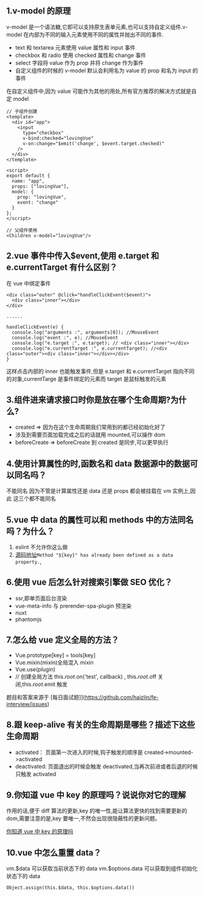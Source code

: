 ## 1.v-model 的原理

v-model 是一个语法糖,它即可以支持原生表单元素,也可以支持自定义组件.v-model 在内部为不同的输入元素使用不同的属性并抛出不同的事件.

- text 和 textarea 元素使用 value 属性和 input 事件
- checkbox 和 radio 使用 checked 属性和 change 事件
- select 字段将 value 作为 prop 并将 change 作为事件
- 自定义组件的时候的 v-model 默认会利用名为 value 的 prop 和名为 input 的事件

在自定义组件中,因为 value 可能作为其他的用处,所有官方推荐的解决方式就是自定 model

```
// 子组件创建
<template>
  <div id="app">
    <input
      type="checkbox"
      v-bind:checked="lovingVue"
      v-on:change="$emit('change', $event.target.checked)"
    />
  </div>
</template>

<script>
export default {
  name: "app",
  props: ["lovingVue"],
  model: {
    prop: "lovingVue",
    event: "change"
  }
};
</script>

// 父组件使用
<Children v-model="lovingVue"/>
```

## 2.vue 事件中传入\$event,使用 e.target 和 e.currentTarget 有什么区别？

在 vue 中绑定事件

```
<div class="outer" @click="handleClickEvent($event)">
  <div class="inner"></div>
</div>

......

handleClickEvent(e) {
  console.log("arguments :", arguments[0]); //MouseEvent
  console.log("event :", e); //MouseEvent
  console.log("e.target :", e.target); // <div class="inner"></div>
  console.log("e.currentTarget :", e.currentTarget); //<div class="outer"><div class="inner"></div></div>
}
```

这样点击内部的 inner 也能触发事件,但是 e.target 和 e.currentTarget 指向不同的对象,currentTarge 是事件绑定的元素而 target 是鼠标触发的元素

## 3.组件进来请求接口时你是放在哪个生命周期?为什么?

- created => 因为在这个生命周期我们常用到的都已经初始化好了
- 涉及到需要页面加载完成之后的话就用 mounted,可以操作 dom
- beforeCreate => beforeCreate 到 created 是同步,可以更早执行

## 4.使用计算属性的时,函数名和 data 数据源中的数据可以同名吗？

不能同名 因为不管是计算属性还是 data 还是 props 都会被挂载在 vm 实例上,因此 这三个都不能同名

## 5.vue 中 data 的属性可以和 methods 中的方法同名吗？为什么？

1.  eslint 不允许你这么做
2.  [源码地址](https://github.com/vuejs/vue/blob/77796596adc48d050beefd11e827e8e4d44c6b3c/src/core/instance/state.js#L48)`Method "${key}" has already been defined as a data property.`,

## 6.使用 vue 后怎么针对搜索引擎做 SEO 优化？

- ssr,即单页面后台渲染
- vue-meta-info 与 prerender-spa-plugin 预渲染
- nuxt
- phantomjs

## 7.怎么给 vue 定义全局的方法？

- Vue.prototype[key] = tools[key]
- Vue.mixin(mixin)全局混入 mixin
- Vue.use(plugin)
- // 创建全局方法 this.$root.$on('test', callback) , this.$root.$off 关闭,this.$root.$emit 触发

题目和答案来源于 [每日面试题]](https://github.com/haizlin/fe-interview/issues)

## 8.跟 keep-alive 有关的生命周期是哪些？描述下这些生命周期

- activated： 页面第一次进入的时候,钩子触发的顺序是 created->mounted->activated
- deactivated: 页面退出的时候会触发 deactivated,当再次前进或者后退的时候只触发 activated

## 9.你知道 vue 中 key 的原理吗？说说你对它的理解

作用的话,便于 diff 算法的更新,key 的唯一性,能让算法更快的找到需要更新的 dom,需要注意的是,key 要唯一,不然会出现很隐蔽性的更新问题。

[你知道 vue 中 key 的原理吗](https://www.zhihu.com/question/61064119/answer/183717717)

## 10.vue 中怎么重置 data？

vm.\$data 可以获取当前状态下的 data
vm.\$options.data 可以获取到组件初始化状态下的 data

```
Object.assign(this.$data, this.$options.data())
```

